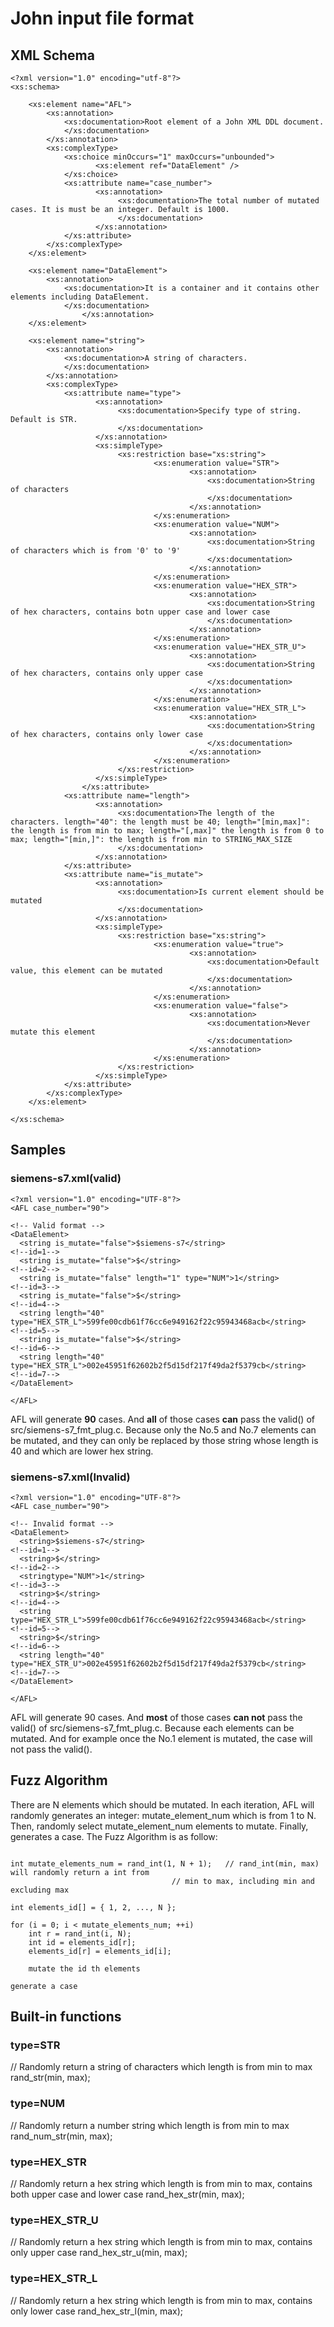 # John input file format

## XML Schema

```
<?xml version="1.0" encoding="utf-8"?>
<xs:schema>

	<xs:element name="AFL">
		<xs:annotation>
			<xs:documentation>Root element of a John XML DDL document.
			</xs:documentation>
		</xs:annotation>
		<xs:complexType>
			<xs:choice minOccurs="1" maxOccurs="unbounded">
				   <xs:element ref="DataElement" />
			</xs:choice>
			<xs:attribute name="case_number">
				   <xs:annotation>
						<xs:documentation>The total number of mutated cases. It is must be an integer. Default is 1000.
						</xs:documentation>
				   </xs:annotation>
			</xs:attribute>
		</xs:complexType>
	</xs:element>

	<xs:element name="DataElement">
		<xs:annotation>
			<xs:documentation>It is a container and it contains other elements including DataElement.
			</xs:documentation>
                </xs:annotation>
	</xs:element>

	<xs:element name="string">
		<xs:annotation>
			<xs:documentation>A string of characters.
	  		</xs:documentation>
		</xs:annotation>
		<xs:complexType>
			<xs:attribute name="type">
				   <xs:annotation>
						<xs:documentation>Specify type of string. Default is STR.
						</xs:documentation>
				   </xs:annotation>
				   <xs:simpleType>
						<xs:restriction base="xs:string">
								<xs:enumeration value="STR">
										<xs:annotation>
											<xs:documentation>String of characters
											</xs:documentation>
										</xs:annotation>
								</xs:enumeration>
								<xs:enumeration value="NUM">
										<xs:annotation>
											<xs:documentation>String of characters which is from '0' to '9'
											</xs:documentation>
										</xs:annotation>
								</xs:enumeration>
								<xs:enumeration value="HEX_STR">
										<xs:annotation>
											<xs:documentation>String of hex characters, contains botn upper case and lower case
											</xs:documentation>
										</xs:annotation>
								</xs:enumeration>
								<xs:enumeration value="HEX_STR_U">
										<xs:annotation>
											<xs:documentation>String of hex characters, contains only upper case
											</xs:documentation>
										</xs:annotation>
								</xs:enumeration>
								<xs:enumeration value="HEX_STR_L">
										<xs:annotation>
											<xs:documentation>String of hex characters, contains only lower case
											</xs:documentation>
										</xs:annotation>
								</xs:enumeration>
						</xs:restriction>
				   </xs:simpleType>
		        </xs:attribute>
			<xs:attribute name="length">
				   <xs:annotation>
						<xs:documentation>The length of the characters. length="40": the length must be 40; length="[min,max]": the length is from min to max; length="[,max]" the length is from 0 to max; length="[min,]": the length is from min to STRING_MAX_SIZE
						</xs:documentation>
				   </xs:annotation>
			</xs:attribute>
			<xs:attribute name="is_mutate">
				   <xs:annotation>
						<xs:documentation>Is current element should be mutated
						</xs:documentation>
				   </xs:annotation>
				   <xs:simpleType>
						<xs:restriction base="xs:string">
								<xs:enumeration value="true">
										<xs:annotation>
											<xs:documentation>Default value, this element can be mutated
											</xs:documentation>
										</xs:annotation>
								</xs:enumeration>
								<xs:enumeration value="false">
										<xs:annotation>
											<xs:documentation>Never mutate this element
											</xs:documentation>
										</xs:annotation>
								</xs:enumeration>
						</xs:restriction>
				   </xs:simpleType>
			</xs:attribute>
		</xs:complexType>
	</xs:element>	

</xs:schema>
```


## Samples


### siemens-s7.xml(valid)


```
<?xml version="1.0" encoding="UTF-8"?>
<AFL case_number="90">

<!-- Valid format -->
<DataElement>
  <string is_mutate="false">$siemens-s7</string>                                           <!--id=1-->
  <string is_mutate="false">$</string>                                                     <!--id=2-->
  <string is_mutate="false" length="1" type="NUM">1</string>                               <!--id=3-->
  <string is_mutate="false">$</string>                                                     <!--id=4-->
  <string length="40" type="HEX_STR_L">599fe00cdb61f76cc6e949162f22c95943468acb</string>   <!--id=5-->
  <string is_mutate="false">$</string>                                                     <!--id=6-->
  <string length="40" type="HEX_STR_L">002e45951f62602b2f5d15df217f49da2f5379cb</string>   <!--id=7-->
</DataElement>

</AFL>

```

AFL will generate **90** cases. And **all** of those cases **can** pass the valid() of src/siemens-s7_fmt_plug.c.
Because only the No.5 and No.7 elements can be mutated, and they can only be replaced by those string whose length is 40 and which are lower hex string.


### siemens-s7.xml(Invalid)


```
<?xml version="1.0" encoding="UTF-8"?>
<AFL case_number="90">

<!-- Invalid format -->
<DataElement>
  <string>$siemens-s7</string>                                                             <!--id=1-->
  <string>$</string>                                                                       <!--id=2-->
  <stringtype="NUM">1</string>                                                             <!--id=3-->
  <string>$</string>                                                                       <!--id=4-->
  <string type="HEX_STR_L">599fe00cdb61f76cc6e949162f22c95943468acb</string>               <!--id=5-->
  <string>$</string>                                                                       <!--id=6-->
  <string length="40" type="HEX_STR_U">002e45951f62602b2f5d15df217f49da2f5379cb</string>   <!--id=7-->
</DataElement>

</AFL>

```

AFL will generate 90 cases. And **most** of those cases **can not** pass the valid() of src/siemens-s7_fmt_plug.c.
Because each elements can be mutated. And for example once the No.1 element is mutated, the case will not pass the valid().


## Fuzz Algorithm

There are N elements which should be mutated. In each iteration, AFL will randomly generates an integer: mutate_element_num which is from 1 to N. Then, randomly select mutate_element_num elements to mutate. Finally, generates a case.
The Fuzz Algorithm is as follow:

```

int mutate_elements_num = rand_int(1, N + 1);	// rand_int(min, max) will randomly return a int from 
    			  	      	      	// min to max, including min and excluding max

int elements_id[] = { 1, 2, ..., N };

for (i = 0; i < mutate_elements_num; ++i)
    int r = rand_int(i, N);
    int id = elements_id[r];
    elements_id[r] = elements_id[i];

    mutate the id th elements

generate a case

```

## Built-in functions


### type=STR


// Randomly return a string of characters which length is from min to max
rand_str(min, max);


### type=NUM


// Randomly return a number string which length is from min to max
rand_num_str(min, max);


### type=HEX_STR


// Randomly return a hex string which length is from min to max, contains both upper case and lower case
rand_hex_str(min, max);


### type=HEX_STR_U


// Randomly return a hex string which length is from min to max, contains only upper case
rand_hex_str_u(min, max);


### type=HEX_STR_L


// Randomly return a hex string which length is from min to max, contains only lower case
rand_hex_str_l(min, max);



